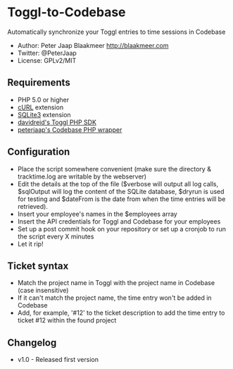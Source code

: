 Toggl-to-Codebase
=================

Automatically synchronize your Toggl entries to time sessions in Codebase

* Author: Peter Jaap Blaakmeer http://blaakmeer.com
* Twitter: @PeterJaap
* License: GPLv2/MIT

## Requirements ##

* PHP 5.0 or higher
* [cURL](http://us.php.net/manual/en/book.curl.php) extension
* [SQLite3](http://php.net/manual/en/book.sqlite3.php) extension
* [davidreid's Toggl PHP SDK](https://github.com/davereid/toggl-php-sdk)
* [peterjaap's Codebase PHP wrapper](https://github.com/peterjaap/Codebase-PHP-wrapper)

## Configuration ##
* Place the script somewhere convenient (make sure the directory & tracktime.log are writable by the webserver)
* Edit the details at the top of the file ($verbose will output all log calls, $sqlOutput will log the content of the SQLite database, $dryrun is used for testing and $dateFrom is the date from when the time entries will be retrieved).
* Insert your employee's names in the $employees array
* Insert the API credentials for Toggl and Codebase for your employees
* Set up a post commit hook on your repository or set up a cronjob to run the script every X minutes
* Let it rip!

## Ticket syntax ##
* Match the project name in Toggl with the project name in Codebase (case insensitive)
* If it can't match the project name, the time entry won't be added in Codebase
* Add, for example, '#12' to the ticket description to add the time entry to ticket #12 within the found project

## Changelog ##
* v1.0 - Released first version